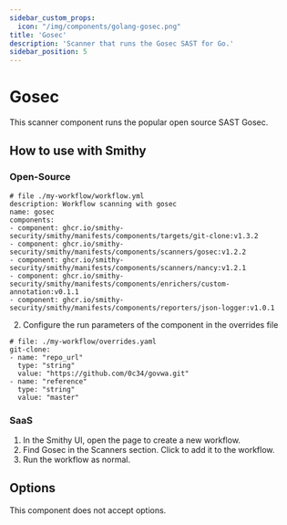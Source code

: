 ```yaml
---
sidebar_custom_props:
  icon: "/img/components/golang-gosec.png"
title: 'Gosec'
description: 'Scanner that runs the Gosec SAST for Go.'
sidebar_position: 5
---
```


# Gosec

This scanner component runs the popular open source SAST Gosec.

## How to use with Smithy

### Open-Source

```
# file ./my-workflow/workflow.yml
description: Workflow scanning with gosec
name: gosec
components:
- component: ghcr.io/smithy-security/smithy/manifests/components/targets/git-clone:v1.3.2
- component: ghcr.io/smithy-security/smithy/manifests/components/scanners/gosec:v1.2.2
- component: ghcr.io/smithy-security/smithy/manifests/components/scanners/nancy:v1.2.1
- component: ghcr.io/smithy-security/smithy/manifests/components/enrichers/custom-annotation:v0.1.1
- component: ghcr.io/smithy-security/smithy/manifests/components/reporters/json-logger:v1.0.1
```

2. Configure the run parameters of the component in the overrides file

```
# file: ./my-workflow/overrides.yaml
git-clone:
- name: "repo_url"
  type: "string"
  value: "https://github.com/0c34/govwa.git"
- name: "reference"
  type: "string"
  value: "master"
```

### SaaS

1. In the Smithy UI, open the page to create a new workflow.
2. Find Gosec in the Scanners section. Click to add it to the workflow.
3. Run the workflow as normal.

## Options

This component does not accept options.
